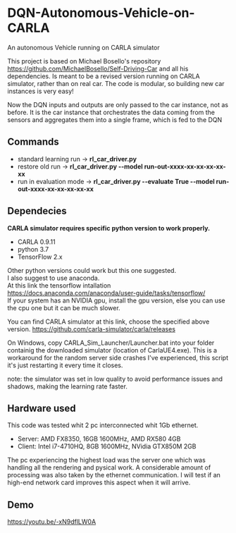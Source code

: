 # DQN-Autonomous-Vehicle-on-CARLA
An autonomous Vehicle running on CARLA simulator

This project is based on Michael Bosello's repository https://github.com/MichaelBosello/Self-Driving-Car and all his dependencies. Is meant to be a revised version running on CARLA simulator, rather than on real car. The code is modular, so building new car instances is very easy!

Now the DQN inputs and outputs are only passed to the car instance, not as before. It is the car instance that orchestrates the data coming from the sensors and aggregates them into a single frame, which is fed to the DQN

## Commands

- standard learning run -> **rl_car_driver.py**
- restore old run -> **rl_car_driver.py --model run-out-xxxx-xx-xx-xx-xx-xx**
- run in evaluation mode -> **rl_car_driver.py --evaluate True --model run-out-xxxx-xx-xx-xx-xx-xx**

## Dependecies

**CARLA simulator requires specific python version to work properly.**

- CARLA 0.9.11
- python 3.7
- TensorFlow 2.x

Other python versions could work but this one suggested.  
I also suggest to use anaconda.  
At this link the tensorflow intallation https://docs.anaconda.com/anaconda/user-guide/tasks/tensorflow/  
If your system has an NVIDIA gpu, install the gpu version, else you can use the cpu one but it can be much slower.


You can find CARLA simulator at this link, choose the specified above version. https://github.com/carla-simulator/carla/releases  

On Windows, copy  CARLA_Sim_Launcher/Launcher.bat into your folder containig the downloaded simulator (location of CarlaUE4.exe).  This is a workaround for the random server side crashes I've experienced, this script it's just restarting it every time it closes.

note: the simulator was set in low quality to avoid performance issues and shadows, making the learning rate faster.

## Hardware used

This code was tested whit 2 pc interconnected whit 1Gb ethernet.

- Server: AMD FX8350, 16GB 1600MHz, AMD RX580 4GB
- Client: Intel i7-4710HQ, 8GB 1600MHz, NVidia GTX850M 2GB

The pc experiencing the highest load was the server one which was handling all the rendering and pysical work. A considerable amount of processing was also taken by the ethernet communication. I will test if an high-end network card improves this aspect when it will arrive.

## Demo

https://youtu.be/-xN9dflLW0A
